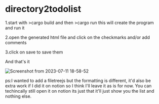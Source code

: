 # directory2todolist

1.start with >cargo build and then >cargo run this will create the program and run it

2.open the generated html file and click on the checkmarks and/or add comments 

3.click on save to save them

And that's it

![Screenshot from 2023-07-11 18-58-52](https://github.com/peteblank/directory2todolist/assets/46042807/9983f473-a3b9-4696-8f47-99a670bdc692)

ps:I wanted to add a filetreejs but the formatting is different, it'd also be extra work if I did it on notion so I think I'll leave it as is for now.
You can techincally still open it on notion its just that it'll just show you the list and nothing else.



